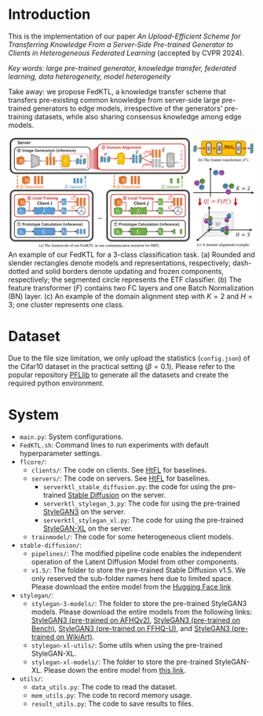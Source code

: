 # Introduction

This is the implementation of our paper *An Upload-Efficient Scheme for Transferring Knowledge From a Server-Side Pre-trained Generator to Clients in Heterogeneous Federated Learning* (accepted by CVPR 2024). 

*Key words: large pre-trained generator, knowledge transfer, federated learning, data heterogeneity, model heterogeneity*

Take away: we propose FedKTL, a knowledge transfer scheme that transfers pre-existing common knowledge from server-side large pre-trained generators to edge models, irrespective of the generators' pre-training datasets, while also sharing consensus knowledge among edge models. 


![](./FedKTL.png)
An example of our FedKTL for a 3-class classification task. (a) Rounded and slender rectangles denote models and representations, respectively; dash-dotted and solid borders denote updating and frozen components, respectively; the segmented circle represents the ETF classifier. (b) The feature transformer ($F$) contains two FC layers and one Batch Normalization (BN) layer. (c) An example of the domain alignment step with $K=2$ and $H=3$; one cluster represents one class. 


# Dataset

Due to the file size limitation, we only upload the statistics (`config.json`) of the Cifar10 dataset in the practical setting ($\beta=0.1$). Please refer to the popular repository [PFLlib](https://github.com/TsingZ0/PFLlib) to generate all the datasets and create the required python environment. 


# System

- `main.py`: System configurations. 
- `FedKTL.sh`: Command lines to run experiments with default hyperparameter settings. 
- `flcore/`: 
    - `clients/`: The code on clients. See [HtFL](https://github.com/TsingZ0/HtFL) for baselines.
    - `servers/`: The code on servers. See [HtFL](https://github.com/TsingZ0/HtFL) for baselines.
        - `serverktl_stable_diffusion.py`: the code for using the pre-trained [Stable Diffusion](https://openaccess.thecvf.com/content/CVPR2022/html/Rombach_High-Resolution_Image_Synthesis_With_Latent_Diffusion_Models_CVPR_2022_paper.html) on the server. 
        - `serverktl_stylegan_3.py`: The code for using the pre-trained [StyleGAN3](https://proceedings.neurips.cc/paper/2021/hash/076ccd93ad68be51f23707988e934906-Abstract.html) on the server. 
        - `serverktl_stylegan_xl.py`: The code for using the pre-trained [StyleGAN-XL](https://dl.acm.org/doi/abs/10.1145/3528233.3530738) on the server. 
    - `trainmodel/`: The code for some heterogeneous client models. 
- `stable-diffusion/`: 
    - `pipelines/`: The modified pipeline code enables the independent operation of the Latent Diffusion Model from other components. 
    - `v1.5/`: The folder to store the pre-trained Stable Diffusion v1.5. We only reserved the sub-folder names here due to limited space. Please download the entire model from the [Hugging Face link](https://huggingface.co/runwayml/stable-diffusion-v1-5/tree/main)
- `stylegan/`: 
    - `stylegan-3-models/`: The folder to store the pre-trained StyleGAN3 models. Please download the entire models from the following links: [StyleGAN3 (pre-trained on AFHQv2)](https://api.ngc.nvidia.com/v2/models/nvidia/research/stylegan3/versions/1/files/stylegan3-t-afhqv2-512x512.pkl), [StyleGAN3 (pre-trained on Bench)](https://g-75671f.f5dc97.75bc.dn.glob.us/benches/network-snapshot-011000.pkl), [StyleGAN3 (pre-trained on FFHQ-U)](https://api.ngc.nvidia.com/v2/models/nvidia/research/stylegan3/versions/1/files/stylegan3-r-ffhqu-256x256.pkl), and [StyleGAN3 (pre-trained on WikiArt)](https://lambdalabs.com/blog/stylegan-3). 
    - `stylegan-xl-utils/`: Some utils when using the pre-trained StyleGAN-XL. 
    - `stylegan-xl-models/`: The folder to store the pre-trained StyleGAN-XL. Please down the entire model from [this link](https://s3.eu-central-1.amazonaws.com/avg-projects/stylegan_xl/models/imagenet64.pkl). 
- `utils/`:
    - `data_utils.py`: The code to read the dataset. 
    - `mem_utils.py`: The code to record memory usage. 
    - `result_utils.py`: The code to save results to files. 